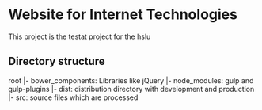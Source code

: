 # Website for Internet Technologies

This project is the testat project for the hslu

## Directory structure

root
|- bower_components: Libraries like jQuery
|- node_modules: gulp and gulp-plugins
|- dist: distribution directory with development and production
|- src: source files which are processed
